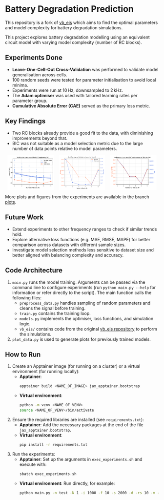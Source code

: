 # Battery Degradation Prediction

This repository is a fork of [vb_eis](https://repo.ijs.si/e2pub/vb_eis/-/tree/main?ref_type=heads) which aims to find the optimal parameters and model complexity for battery degradation simulations.

This project explores battery degradation modelling using an equivalent circuit model with varying model complexity (number of RC blocks).

## Experiments Done

- **Leave-One-Cell-Out Cross-Validation** was performed to validate model generalisation across cells.
- 100 random seeds were tested for parameter initialisation to avoid local minima.
- Experiments were run at 10 Hz, downsampled to 2 kHz.
- The **Adam optimiser** was used with tailored learning rates per parameter group.
- **Cumulative Absolute Error (CAE)** served as the primary loss metric.

## Key Findings
- Two RC blocks already provide a good fit to the data, with diminishing improvements beyond that.
- BIC was not suitable as a model selection metric due to the large number of data points relative to model parameters.

<div style="display: flex; justify-content: space-around;">
    <img src="plots/params_search_losses_trend.png" alt="Figure 1" style="width: 30%;">
    <img src="plots/params_search_losses.png" alt="Figure 2" style="width: 30%;">
    <img src="plots/params_search_val_losses_vs_BIC.png" alt="Figure 3" style="width: 30%;">
</div>


More plots and figures from the experiments are available in the branch [plots](https://github.com/nsamelson/Battery-degradation/tree/plots/plots).

## Future Work

- Extend experiments to other frequency ranges to check if similar trends hold.
- Explore alternative loss functions (e.g. MSE, RMSE, MAPE) for better comparison across datasets with different sample sizes.
- Investigate model selection methods less sensitive to dataset size and better aligned with balancing complexity and accuracy.

## Code Architecture

1. `main.py` runs the model training. Arguments can be passed via the command line to configure experiments (run `python main.py --help` for information or refer directly to the script). The main function calls the following files:
    - `preprocess_data.py` handles sampling of random parameters and cleans the signal before training.
    - `train.py` contains the training loop.
    - `models.py` implements the optimiser, loss functions, and simulation logic.
    - `vb_eis/` contains code from the original [vb_eis repository](https://repo.ijs.si/e2pub/vb_eis/-/tree/main?ref_type=heads) to perform the simulations.
2. `plot_data.py` is used to generate plots for previously trained models.

## How to Run

1. Create an Apptainer image (for running on a cluster) or a virtual environment (for running locally):
    - **Apptainer**:  
      ```bash
      apptainer build <NAME_OF_IMAGE> jax_apptainer.bootstrap
      ```
    - **Virtual environment**:  
      ```bash
      python -m venv <NAME_OF_VENV>
      source <NAME_OF_VENV>/bin/activate
      ```
2. Ensure the required libraries are installed (see `requirements.txt`):
    - **Apptainer**: Add the necessary packages at the end of the file `jax_apptainer.bootstrap`.
    - **Virtual environment**:  
      ```bash
      pip install -r requirements.txt
      ```
3. Run the experiments:
    - **Apptainer**: Set up the arguments in `exec_experiments.sh` and execute with:  
      ```bash
      sbatch exec_experiments.sh
      ```
    - **Virtual environment**: Run directly, for example:  
      ```bash
      python main.py -n test -N 1 -i 1000 -f 10 -s 2000 -d -rs 10 -m -o adam -l CAE
      ```
